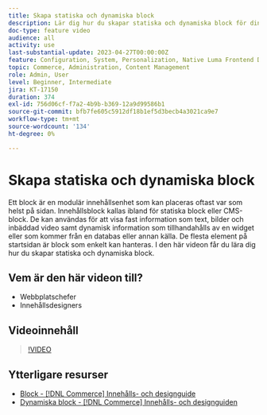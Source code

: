 ```yaml
---
title: Skapa statiska och dynamiska block
description: Lär dig hur du skapar statiska och dynamiska block för dina CMS-butikssidor.
doc-type: feature video
audience: all
activity: use
last-substantial-update: 2023-04-27T00:00:00Z
feature: Configuration, System, Personalization, Native Luma Frontend Development, Page Content
topic: Commerce, Administration, Content Management
role: Admin, User
level: Beginner, Intermediate
jira: KT-17150
duration: 374
exl-id: 756d06cf-f7a2-4b9b-b369-12a9d99586b1
source-git-commit: bfb7fe605c5912df18b1ef5d3becb4a3021ca9e7
workflow-type: tm+mt
source-wordcount: '134'
ht-degree: 0%

---
```


# Skapa statiska och dynamiska block

Ett block är en modulär innehållsenhet som kan placeras oftast var som helst på sidan. Innehållsblock kallas ibland för statiska block eller CMS-block. De kan användas för att visa fast information som text, bilder och inbäddad video samt dynamisk information som tillhandahålls av en widget eller som kommer från en databas eller annan källa. De flesta element på startsidan är block som enkelt kan hanteras. I den här videon får du lära dig hur du skapar statiska och dynamiska block.

## Vem är den här videon till?

- Webbplatschefer
- Innehållsdesigners

## Videoinnehåll

>[!VIDEO](https://video.tv.adobe.com/v/343783?quality=12&learn=on)

## Ytterligare resurser

- [Block - [!DNL Commerce] Innehålls- och designguide](https://experienceleague.adobe.com/docs/commerce-admin/content-design/elements/blocks/blocks.html?lang=sv-SE)
- [Dynamiska block - [!DNL Commerce] Innehålls- och designguiden](https://experienceleague.adobe.com/docs/commerce-admin/content-design/elements/dynamic-blocks/dynamic-blocks.html?lang=sv-SE)
